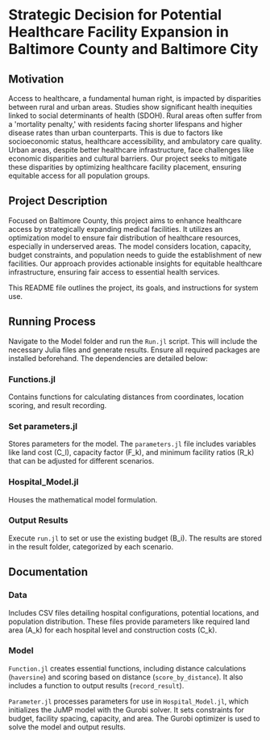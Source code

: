 # Strategic Decision for Potential Healthcare Facility Expansion in Baltimore County and Baltimore City

## Motivation
Access to healthcare, a fundamental human right, is impacted by disparities between rural and urban areas. Studies show significant health inequities linked to social determinants of health (SDOH). Rural areas often suffer from a 'mortality penalty,' with residents facing shorter lifespans and higher disease rates than urban counterparts. This is due to factors like socioeconomic status, healthcare accessibility, and ambulatory care quality. Urban areas, despite better healthcare infrastructure, face challenges like economic disparities and cultural barriers. Our project seeks to mitigate these disparities by optimizing healthcare facility placement, ensuring equitable access for all population groups.

## Project Description
Focused on Baltimore County, this project aims to enhance healthcare access by strategically expanding medical facilities. It utilizes an optimization model to ensure fair distribution of healthcare resources, especially in underserved areas. The model considers location, capacity, budget constraints, and population needs to guide the establishment of new facilities. Our approach provides actionable insights for equitable healthcare infrastructure, ensuring fair access to essential health services.

This README file outlines the project, its goals, and instructions for system use.

## Running Process
Navigate to the Model folder and run the `Run.jl` script. This will include the necessary Julia files and generate results. Ensure all required packages are installed beforehand. The dependencies are detailed below:

### Functions.jl
Contains functions for calculating distances from coordinates, location scoring, and result recording.

### Set parameters.jl
Stores parameters for the model. The `parameters.jl` file includes variables like land cost (C_l), capacity factor (F_k), and minimum facility ratios (R_k) that can be adjusted for different scenarios.

### Hospital_Model.jl
Houses the mathematical model formulation.

### Output Results
Execute `run.jl` to set or use the existing budget (B_i). The results are stored in the result folder, categorized by each scenario.

## Documentation
### Data
Includes CSV files detailing hospital configurations, potential locations, and population distribution. These files provide parameters like required land area (A_k) for each hospital level and construction costs (C_k).

### Model
`Function.jl` creates essential functions, including distance calculations (`haversine`) and scoring based on distance (`score_by_distance`). It also includes a function to output results (`record_result`).

`Parameter.jl` processes parameters for use in `Hospital_Model.jl`, which initializes the JuMP model with the Gurobi solver. It sets constraints for budget, facility spacing, capacity, and area. The Gurobi optimizer is used to solve the model and output results.
